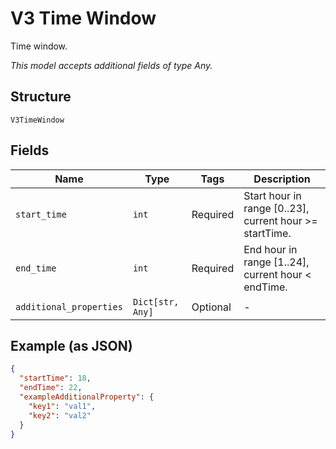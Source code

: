 
# V3 Time Window

Time window.

*This model accepts additional fields of type Any.*

## Structure

`V3TimeWindow`

## Fields

| Name | Type | Tags | Description |
|  --- | --- | --- | --- |
| `start_time` | `int` | Required | Start hour in range [0..23], current hour >= startTime. |
| `end_time` | `int` | Required | End hour in range [1..24], current hour < endTime. |
| `additional_properties` | `Dict[str, Any]` | Optional | - |

## Example (as JSON)

```json
{
  "startTime": 18,
  "endTime": 22,
  "exampleAdditionalProperty": {
    "key1": "val1",
    "key2": "val2"
  }
}
```

